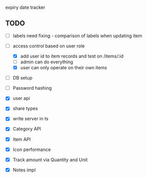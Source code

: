 expiry date tracker

## TODO

- [ ] labels need fixing - comparison of labels when updating item
- [ ] access control based on user role
  - [x] add user id to item records and test on /items/:id
  - [ ] admin can do everything
  - [x] user can only operate on their own items
- [ ] DB setup
- [ ] Password hashing

- [x] user api
- [x] share types
- [x] write server in ts
- [x] Category API
- [x] Item API
- [x] Icon performance
- [x] Track amount via Quantity and Unit
- [x] Notes impl
